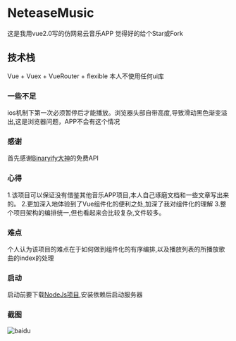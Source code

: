 # NeteaseMusic
这是我用vue2.0写的仿网易云音乐APP 觉得好的给个Star或Fork
## 技术栈
Vue + Vuex + VueRouter + flexible 
本人不使用任何ui库

### 一些不足
ios机制下第一次必须暂停后才能播放。浏览器头部自带高度,导致滑动黑色渐变溢出,这是浏览器问题，APP不会有这个情况
 
### 感谢
首先感谢[Binaryify大神](https://github.com/Binaryify/NeteaseCloudMusicApi)的免费API

### 心得
1.该项目可以保证没有借鉴其他音乐APP项目,本人自己琢磨文档和一些文章写出来的。
2.更加深入地体验到了Vue组件化的便利之处,加深了我对组件化的理解
3.整个项目架构的编排统一,但也看起来会比较复杂,文件较多。

### 难点
个人认为该项目的难点在于如何做到组件化的有序编排,以及播放列表的所播放歌曲的index的处理
 
### 启动
启动前要下载[NodeJs项目](https://github.com/Binaryify/NeteaseCloudMusicApi),安装依赖后启动服务器

### 截图
![baidu](http://www.baidu.com/img/bdlogo.gif "百度logo")

 
